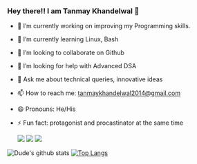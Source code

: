 ### Hey there!! I am Tanmay Khandelwal 👋

<!--
**Dude-901/Dude-901** is a ✨ _special_ ✨ repository because its `README.md` (this file) appears on your GitHub profile.
Here are some ideas to get you started: 
-->

- 🔭 I’m currently working on improving my Programming skills.
- 🌱 I’m currently learning Linux, Bash
- 👯 I’m looking to collaborate on Github
- 🤔 I’m looking for help with Advanced DSA
- 💬 Ask me about technical queries, innovative ideas
- 📫 How to reach me: tanmaykhandelwal2014@gmail.com
- 😄 Pronouns: He/His
- ⚡ Fun fact: protagonist and procastinator at the same time  
  
  


  [<img src="https://img.shields.io/badge/linkedin-%230077B5.svg?&style=for-the-badge&logo=linkedin&logoColor=white" />](https://www.linkedin.com/in/tanmay-khandelwal-a66632154/) [<img src = "https://img.shields.io/badge/instagram-%23E4405F.svg?&style=for-the-badge&logo=instagram&logoColor=white">](https://www.instagram.com/d.u_d_e_9.0.1/) [<img src = "https://img.shields.io/badge/facebook-%231877F2.svg?&style=for-the-badge&logo=facebook&logoColor=white">](https://www.facebook.com/Tanmay901/)

![Dude's github stats](https://github-readme-stats.vercel.app/api?username=Dude-901&count_private=true&theme=radical)
[![Top Langs](https://github-readme-stats.vercel.app/api/top-langs/?username=Dude-901&layout=compact)](https://github.com/Dude-901/github-readme-stats)

 
